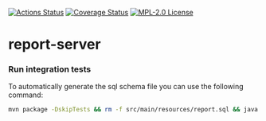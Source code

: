 [![Actions Status](https://github.com/gridsuite/report-server/workflows/CI/badge.svg)](https://github.com/gridsuite/report-server/actions)
[![Coverage Status](https://sonarcloud.io/api/project_badges/measure?project=org.gridsuite%3Areport-server&metric=coverage)](https://sonarcloud.io/component_measures?id=org.gridsuite%3Areport-server&metric=coverage)
[![MPL-2.0 License](https://img.shields.io/badge/license-MPL_2.0-blue.svg)](https://www.mozilla.org/en-US/MPL/2.0/)
# report-server

### Run integration tests

 To automatically generate the sql schema file you can use the following command: 

```bash
mvn package -DskipTests && rm -f src/main/resources/report.sql && java -jar target/gridsuite-report-server-1.0.0-SNAPSHOT-exec.jar --spring.jpa.properties.javax.persistence.schema-generation.scripts.action=create
```

